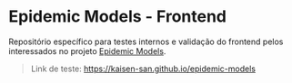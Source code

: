 # Epidemic Models - Frontend

Repositório específico para testes internos e validação do frontend pelos interessados no projeto [Epidemic Models](https://github.com/lafetamarcelo/epidemicModels).

> Link de teste: https://kaisen-san.github.io/epidemic-models
